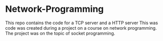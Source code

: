 # Network-Programming
This repo contains the code for a TCP server and a HTTP server
This was code was created during a project on a course on network programming.
The project was on the topic of socket programming. 
